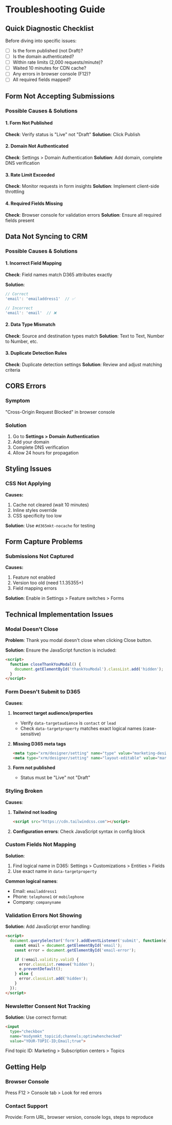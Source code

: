 # Troubleshooting Guide

## Quick Diagnostic Checklist

Before diving into specific issues:

- [ ] Is the form published (not Draft)?
- [ ] Is the domain authenticated?
- [ ] Within rate limits (2,000 requests/minute)?
- [ ] Waited 10 minutes for CDN cache?
- [ ] Any errors in browser console (F12)?
- [ ] All required fields mapped?

## Form Not Accepting Submissions

### Possible Causes & Solutions

#### 1. Form Not Published
**Check**: Verify status is "Live" not "Draft"
**Solution**: Click Publish

#### 2. Domain Not Authenticated
**Check**: Settings > Domain Authentication
**Solution**: Add domain, complete DNS verification

#### 3. Rate Limit Exceeded
**Check**: Monitor requests in form insights
**Solution**: Implement client-side throttling

#### 4. Required Fields Missing
**Check**: Browser console for validation errors
**Solution**: Ensure all required fields present

## Data Not Syncing to CRM

### Possible Causes & Solutions

#### 1. Incorrect Field Mapping
**Check**: Field names match D365 attributes exactly

**Solution**: 
```javascript
// Correct
'email': 'emailaddress1'  // ✅

// Incorrect  
'email': 'email'  // ❌
```

#### 2. Data Type Mismatch
**Check**: Source and destination types match
**Solution**: Text to Text, Number to Number, etc.

#### 3. Duplicate Detection Rules
**Check**: Duplicate detection settings
**Solution**: Review and adjust matching criteria

## CORS Errors

### Symptom
"Cross-Origin Request Blocked" in browser console

### Solution

1. Go to **Settings > Domain Authentication**
2. Add your domain
3. Complete DNS verification
4. Allow 24 hours for propagation

## Styling Issues

### CSS Not Applying

**Causes:**
1. Cache not cleared (wait 10 minutes)
2. Inline styles override
3. CSS specificity too low

**Solution**: Use `#d365mkt-nocache` for testing

## Form Capture Problems

### Submissions Not Captured

**Causes:**
1. Feature not enabled
2. Version too old (need 1.1.35355+)
3. Field mapping errors

**Solution**: Enable in Settings > Feature switches > Forms

## Technical Implementation Issues

### Modal Doesn't Close

**Problem**: Thank you modal doesn't close when clicking Close button.

**Solution**: Ensure the JavaScript function is included:

```html
<script>
  function closeThankYouModal() {
    document.getElementById('thankYouModal').classList.add('hidden');
  }
</script>
```

### Form Doesn't Submit to D365

**Causes**:

1. **Incorrect target audience/properties**
   - Verify `data-targetaudience` is `contact` or `lead`
   - Check `data-targetproperty` matches exact logical names (case-sensitive)

2. **Missing D365 meta tags**
   ```html
   <meta type="xrm/designer/setting" name="type" value="marketing-designer-content-editor-document">
   <meta type="xrm/designer/setting" name="layout-editable" value="marketing-designer-layout-editable">
   ```

3. **Form not published**
   - Status must be "Live" not "Draft"

### Styling Broken

**Causes**:

1. **Tailwind not loading**
   ```html
   <script src="https://cdn.tailwindcss.com"></script>
   ```

2. **Configuration errors**: Check JavaScript syntax in config block

### Custom Fields Not Mapping

**Solution**:

1. Find logical name in D365: Settings > Customizations > Entities > Fields
2. Use exact name in `data-targetproperty`

**Common logical names**:
- Email: `emailaddress1`
- Phone: `telephone1` or `mobilephone`
- Company: `companyname`

### Validation Errors Not Showing

**Solution**: Add JavaScript error handling:

```html
<script>
  document.querySelector('form').addEventListener('submit', function(e) {
    const email = document.getElementById('email');
    const error = document.getElementById('email-error');

    if (!email.validity.valid) {
      error.classList.remove('hidden');
      e.preventDefault();
    } else {
      error.classList.add('hidden');
    }
  });
</script>
```

### Newsletter Consent Not Tracking

**Solution**: Use correct format:

```html
<input
  type="checkbox"
  name="msdynmkt_topicid;channels;optinwhenchecked"
  value="YOUR-TOPIC-ID;Email;true">
```

Find topic ID: Marketing > Subscription centers > Topics

## Getting Help

### Browser Console
Press F12 > Console tab > Look for red errors

### Contact Support
Provide: Form URL, browser version, console logs, steps to reproduce
